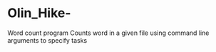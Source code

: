 # Olin_Hike-

Word count program 
Counts word in a given file using command line arguments to specify tasks

